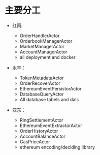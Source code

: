 # 主要分工

- 红雨:
    - OrderHandlerActor
    - OrderbookManagerActor
    - MarketManagerActor
    - AccountManagerActor
    - all deployment and docker

- 永丰：
    - TokenMetadataActor
    - OrderRecoverActor
    - EthereumEventPersistorActor
    - DatabaseQueryActor
    - All database tabels and dals

- 亚东：
    - RingSettlementActor
    - EthereumEventExtractorActor
    - OrderHistoryActor
    - AccountBalanceActor
    - GasPriceActor
    - ethereum encoding/declding library

